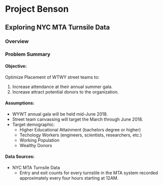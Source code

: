 # Project Benson
## Exploring NYC MTA Turnsile Data

### Overview

### Problem Summary
#### Objective:
Optimize Placement of WTWY street teams to:
1. Increase attendance at their annual summer gala.
2. Increase attract potential donors to the organization.

#### Assumptions:
* WYWT annual gala will be held mid-June 2018.
* Street team canvassing will target the March through June 2018.
* Target demographic:
    * Higher Educational Attainment (bachelors degree or higher)
    * Techology Workers (engineers, scientists, researchers, etc.)
    * Working Population
    * Wealthy Donors

#### Data Sources:
* NYC MTA Turnsile Data
    * Entry and exit counts for every turnstile in the MTA system recorded approximately every four hours starting at 12AM.
 
